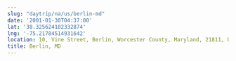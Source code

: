```yaml
---
slug: "daytrip/na/us/berlin-md"
date: '2001-01-30T04:37:00'
lat: '38.325624102332874'
lng: '-75.21784514931642'
location: 10, Vine Street, Berlin, Worcester County, Maryland, 21811, United States
title: Berlin, MD
---
```



